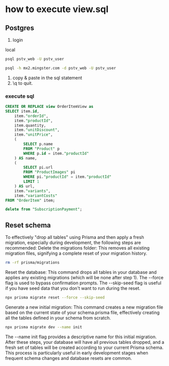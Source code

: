 # how to execute view.sql

## Postgres

1. login

  local

  ``` bash
  psql pstv_web -U pstv_user
  ```

  ``` bash
  psql -h mx2.mingster.com -d pstv_web -U pstv_user
  ```

1. copy & paste in the sql statement
1. \q to quit.

### execute sql

``` sql
CREATE OR REPLACE view OrderItemView as
SELECT item.id,
    item."orderId",
    item."productId",
    item.quantity,
    item."unitDiscount",
    item."unitPrice",
    (
        SELECT p.name
        FROM "Product" p
        WHERE p.id = item."productId"
    ) AS name,
    (
        SELECT pi.url
        FROM "ProductImages" pi
        WHERE pi."productId" = item."productId"
        LIMIT 1
    ) AS url,
    item."variants",
    item."variantCosts"
FROM "OrderItem" item;

```

``` sql
delete from "SubscriptionPayment";
```

## Reset schema

To effectively "drop all tables" using Prisma and then apply a fresh migration, especially during development, the following steps are recommended:
Delete the migrations folder: This removes all existing migration files, signifying a complete reset of your migration history.

``` bash
rm -rf prisma/migrations
```

Reset the database: This command drops all tables in your database and applies any existing migrations (which will be none after step 1). The --force flag is used to bypass confirmation prompts. The --skip-seed flag is useful if you have seed data that you don't want to run during the reset.

``` bash
npx prisma migrate reset --force --skip-seed
```

Generate a new initial migration: This command creates a new migration file based on the current state of your schema.prisma file, effectively creating all the tables defined in your schema from scratch.

``` bash
npx prisma migrate dev --name init
```

The --name init flag provides a descriptive name for this initial migration.
After these steps, your database will have all previous tables dropped, and a fresh set of tables will be created according to your current Prisma schema. This process is particularly useful in early development stages when frequent schema changes and database resets are common.

